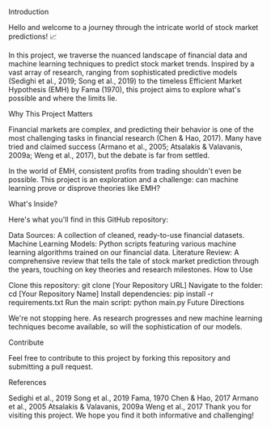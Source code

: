 Introduction

Hello and welcome to a journey through the intricate world of stock market predictions! 📈

In this project, we traverse the nuanced landscape of financial data and machine learning techniques to predict stock market trends. Inspired by a vast array of research, ranging from sophisticated predictive models (Sedighi et al., 2019; Song et al., 2019) to the timeless Efficient Market Hypothesis (EMH) by Fama (1970), this project aims to explore what's possible and where the limits lie.

Why This Project Matters

Financial markets are complex, and predicting their behavior is one of the most challenging tasks in financial research (Chen & Hao, 2017). Many have tried and claimed success (Armano et al., 2005; Atsalakis & Valavanis, 2009a; Weng et al., 2017), but the debate is far from settled.

In the world of EMH, consistent profits from trading shouldn't even be possible. This project is an exploration and a challenge: can machine learning prove or disprove theories like EMH?

What's Inside?

Here's what you'll find in this GitHub repository:

Data Sources: A collection of cleaned, ready-to-use financial datasets.
Machine Learning Models: Python scripts featuring various machine learning algorithms trained on our financial data.
Literature Review: A comprehensive review that tells the tale of stock market prediction through the years, touching on key theories and research milestones.
How to Use

Clone this repository: git clone [Your Repository URL]
Navigate to the folder: cd [Your Repository Name]
Install dependencies: pip install -r requirements.txt
Run the main script: python main.py
Future Directions

We're not stopping here. As research progresses and new machine learning techniques become available, so will the sophistication of our models.

Contribute

Feel free to contribute to this project by forking this repository and submitting a pull request.

References

Sedighi et al., 2019
Song et al., 2019
Fama, 1970
Chen & Hao, 2017
Armano et al., 2005
Atsalakis & Valavanis, 2009a
Weng et al., 2017
Thank you for visiting this project. We hope you find it both informative and challenging!
